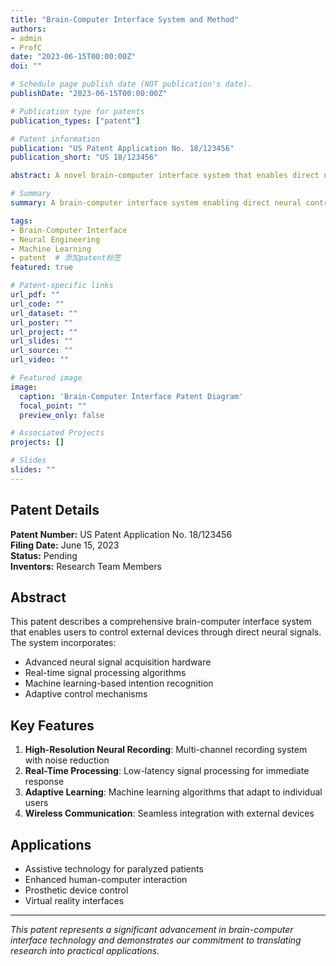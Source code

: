 ```yaml
---
title: "Brain-Computer Interface System and Method"
authors:
- admin
- ProfC
date: "2023-06-15T00:00:00Z"
doi: ""

# Schedule page publish date (NOT publication's date).
publishDate: "2023-06-15T00:00:00Z"

# Publication type for patents
publication_types: ["patent"]

# Patent information
publication: "US Patent Application No. 18/123456"
publication_short: "US 18/123456"

abstract: A novel brain-computer interface system that enables direct neural control of external devices through advanced signal processing and machine learning algorithms. The system comprises neural signal acquisition hardware, real-time signal processing units, and adaptive control algorithms that learn from user intentions.

# Summary
summary: A brain-computer interface system enabling direct neural control of external devices through advanced signal processing and machine learning.

tags:
- Brain-Computer Interface
- Neural Engineering
- Machine Learning
- patent  # 添加patent标签
featured: true

# Patent-specific links
url_pdf: ""
url_code: ""
url_dataset: ""
url_poster: ""
url_project: ""
url_slides: ""
url_source: ""
url_video: ""

# Featured image
image:
  caption: 'Brain-Computer Interface Patent Diagram'
  focal_point: ""
  preview_only: false

# Associated Projects
projects: []

# Slides
slides: ""
---
```


## Patent Details

**Patent Number:** US Patent Application No. 18/123456  
**Filing Date:** June 15, 2023  
**Status:** Pending  
**Inventors:** Research Team Members  

## Abstract

This patent describes a comprehensive brain-computer interface system that enables users to control external devices through direct neural signals. The system incorporates:

- Advanced neural signal acquisition hardware
- Real-time signal processing algorithms
- Machine learning-based intention recognition
- Adaptive control mechanisms

## Key Features

1. **High-Resolution Neural Recording**: Multi-channel recording system with noise reduction
2. **Real-Time Processing**: Low-latency signal processing for immediate response
3. **Adaptive Learning**: Machine learning algorithms that adapt to individual users
4. **Wireless Communication**: Seamless integration with external devices

## Applications

- Assistive technology for paralyzed patients
- Enhanced human-computer interaction
- Prosthetic device control
- Virtual reality interfaces

---

*This patent represents a significant advancement in brain-computer interface technology and demonstrates our commitment to translating research into practical applications.*